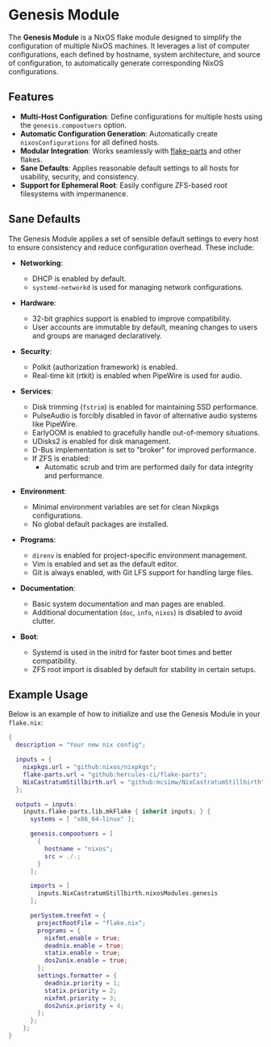# Genesis Module

The **Genesis Module** is a NixOS flake module designed to simplify the configuration of multiple NixOS machines. It leverages a list of computer configurations, each defined by hostname, system architecture, and source of configuration, to automatically generate corresponding NixOS configurations.

## Features

- **Multi-Host Configuration**: Define configurations for multiple hosts using the `genesis.compootuers` option.
- **Automatic Configuration Generation**: Automatically create `nixosConfigurations` for all defined hosts.
- **Modular Integration**: Works seamlessly with [flake-parts](https://github.com/hercules-ci/flake-parts) and other flakes.
- **Sane Defaults**: Applies reasonable default settings to all hosts for usability, security, and consistency.
- **Support for Ephemeral Root**: Easily configure ZFS-based root filesystems with impermanence.

## Sane Defaults

The Genesis Module applies a set of sensible default settings to every host to ensure consistency and reduce configuration overhead. These include:

- **Networking**:
  - DHCP is enabled by default.
  - `systemd-networkd` is used for managing network configurations.

- **Hardware**:
  - 32-bit graphics support is enabled to improve compatibility.
  - User accounts are immutable by default, meaning changes to users and groups are managed declaratively.

- **Security**:
  - Polkit (authorization framework) is enabled.
  - Real-time kit (rtkit) is enabled when PipeWire is used for audio.

- **Services**:
  - Disk trimming (`fstrim`) is enabled for maintaining SSD performance.
  - PulseAudio is forcibly disabled in favor of alternative audio systems like PipeWire.
  - EarlyOOM is enabled to gracefully handle out-of-memory situations.
  - UDisks2 is enabled for disk management.
  - D-Bus implementation is set to "broker" for improved performance.
  - If ZFS is enabled:
    - Automatic scrub and trim are performed daily for data integrity and performance.

- **Environment**:
  - Minimal environment variables are set for clean Nixpkgs configurations.
  - No global default packages are installed.

- **Programs**:
  - `direnv` is enabled for project-specific environment management.
  - Vim is enabled and set as the default editor.
  - Git is always enabled, with Git LFS support for handling large files.

- **Documentation**:
  - Basic system documentation and man pages are enabled.
  - Additional documentation (`doc`, `info`, `nixos`) is disabled to avoid clutter.

- **Boot**:
  - Systemd is used in the initrd for faster boot times and better compatibility.
  - ZFS root import is disabled by default for stability in certain setups.

## Example Usage

Below is an example of how to initialize and use the Genesis Module in your `flake.nix`:

```nix
{
  description = "Your new nix config";

  inputs = {
    nixpkgs.url = "github:nixos/nixpkgs";
    flake-parts.url = "github:hercules-ci/flake-parts";
    NixCastratumStillbirth.url = "github:mcsimw/NixCastratumStillbirth";
  };

  outputs = inputs: 
    inputs.flake-parts.lib.mkFlake { inherit inputs; } {
      systems = [ "x86_64-linux" ];

      genesis.compootuers = [
        {
          hostname = "nixos";
          src = ./.;
        }
      ];

      imports = [
        inputs.NixCastratumStillbirth.nixosModules.genesis
      ];

      perSystem.treefmt = {
        projectRootFile = "flake.nix";
        programs = {
          nixfmt.enable = true;
          deadnix.enable = true;
          statix.enable = true;
          dos2unix.enable = true;
        };
        settings.formatter = {
          deadnix.priority = 1;
          statix.priority = 2;
          nixfmt.priority = 3;
          dos2unix.priority = 4;
        };
      };
    };
}
